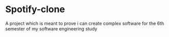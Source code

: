 # Spotify-clone
A project which is meant to prove i can create complex software for the 6th semester of my software engineering study
